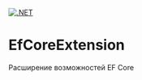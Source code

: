 [![.NET](https://github.com/HighTechnologiesCenter/EfCoreExtension/actions/workflows/build-test.yml/badge.svg)](https://github.com/HighTechnologiesCenter/EfCoreExtension/actions/workflows/build-test.yml)
# EfCoreExtension
Расширение возможностей EF Core
